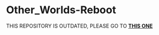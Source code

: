 # Other_Worlds-Reboot
THIS REPOSITORY IS OUTDATED, PLEASE GO TO [**THIS ONE**](https://github.com/pkmniako/OtherWorlds_Public)
